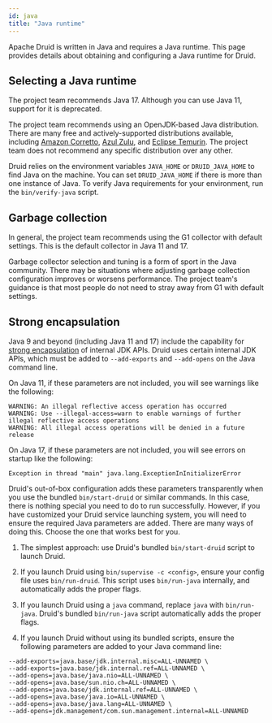 ```yaml
---
id: java
title: "Java runtime"
---
```


<!--
  ~ Licensed to the Apache Software Foundation (ASF) under one
  ~ or more contributor license agreements.  See the NOTICE file
  ~ distributed with this work for additional information
  ~ regarding copyright ownership.  The ASF licenses this file
  ~ to you under the Apache License, Version 2.0 (the
  ~ "License"); you may not use this file except in compliance
  ~ with the License.  You may obtain a copy of the License at
  ~
  ~   http://www.apache.org/licenses/LICENSE-2.0
  ~
  ~ Unless required by applicable law or agreed to in writing,
  ~ software distributed under the License is distributed on an
  ~ "AS IS" BASIS, WITHOUT WARRANTIES OR CONDITIONS OF ANY
  ~ KIND, either express or implied.  See the License for the
  ~ specific language governing permissions and limitations
  ~ under the License.
  -->

Apache Druid is written in Java and requires a Java runtime. This page provides details about obtaining and configuring
a Java runtime for Druid.

## Selecting a Java runtime

 The project team recommends Java 17. Although you can use Java 11, support for it is deprecated.

The project team recommends using an OpenJDK-based Java distribution. There are many free and actively-supported
distributions available, including
[Amazon Corretto](https://docs.aws.amazon.com/corretto/latest/corretto-17-ug/what-is-corretto-17.html),
[Azul Zulu](https://www.azul.com/downloads/?version=java-17-lts&package=jdk), and
[Eclipse Temurin](https://adoptium.net/temurin/releases?version=17).
The project team does not recommend any specific distribution over any other.

Druid relies on the environment variables `JAVA_HOME` or `DRUID_JAVA_HOME` to find Java on the machine. You can set
`DRUID_JAVA_HOME` if there is more than one instance of Java. To verify Java requirements for your environment, run the
`bin/verify-java` script.

## Garbage collection

In general, the project team recommends using the G1 collector with default settings. This is the default collector in
Java 11 and 17.

Garbage collector selection and tuning is a form of sport in the Java community. There may be situations where adjusting
garbage collection configuration improves or worsens performance. The project team's guidance is that most people do
not need to stray away from G1 with default settings.

## Strong encapsulation

Java 9 and beyond (including Java 11 and 17) include the capability for
[strong encapsulation](https://dev.java/learn/strong-encapsulation-\(of-jdk-internals\)/) of internal JDK APIs. Druid
uses certain internal JDK APIs, which must be added to `--add-exports` and `--add-opens` on the Java command line.

On Java 11, if these parameters are not included, you will see warnings like the following:

```
WARNING: An illegal reflective access operation has occurred
WARNING: Use --illegal-access=warn to enable warnings of further illegal reflective access operations
WARNING: All illegal access operations will be denied in a future release
```

On Java 17, if these parameters are not included, you will see errors on startup like the following:

```
Exception in thread "main" java.lang.ExceptionInInitializerError
```

Druid's out-of-box configuration adds these parameters transparently when you use the bundled `bin/start-druid` or
similar commands. In this case, there is nothing special you need to do to run successfully. However,
if you have customized your Druid service launching system, you will need to ensure the required Java parameters are
added. There are many ways of doing this. Choose the one that works best for you.

1. The simplest approach: use Druid's bundled `bin/start-druid` script to launch Druid.

2. If you launch Druid using `bin/supervise -c <config>`, ensure your config file uses `bin/run-druid`. This
   script uses `bin/run-java` internally, and automatically adds the proper flags.

3. If you launch Druid using a `java` command, replace `java` with `bin/run-java`. Druid's bundled
   `bin/run-java` script automatically adds the proper flags.

4. If you launch Druid without using its bundled scripts, ensure the following parameters are added to your Java
   command line:

```
--add-exports=java.base/jdk.internal.misc=ALL-UNNAMED \
--add-exports=java.base/jdk.internal.ref=ALL-UNNAMED \
--add-opens=java.base/java.nio=ALL-UNNAMED \
--add-opens=java.base/sun.nio.ch=ALL-UNNAMED \
--add-opens=java.base/jdk.internal.ref=ALL-UNNAMED \
--add-opens=java.base/java.io=ALL-UNNAMED \
--add-opens=java.base/java.lang=ALL-UNNAMED \
--add-opens=jdk.management/com.sun.management.internal=ALL-UNNAMED
```
